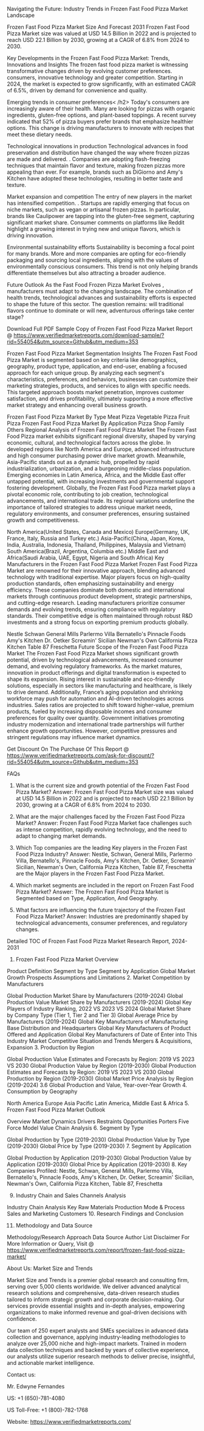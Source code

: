Navigating the Future: Industry Trends in Frozen Fast Food Pizza Market Landscape


Frozen Fast Food Pizza Market Size And Forecast 2031
Frozen Fast Food Pizza Market size was valued at USD 14.5 Billion in 2022 and is projected to reach USD 22.1 Billion by 2030, growing at a CAGR of 6.8% from 2024 to 2030.

Key Developments in the Frozen Fast Food Pizza Market: Trends, Innovations and Insights
The frozen fast food pizza market is witnessing transformative changes driven by evolving customer preferences. consumers, innovative technology and greater competition. Starting in 2024, the market is expected to grow significantly, with an estimated CAGR of 6.5%, driven by demand for convenience and quality.

Emerging trends in consumer preferences< /h2>
Today's consumers are increasingly aware of their health. Many are looking for pizzas with organic ingredients, gluten-free options, and plant-based toppings. A recent survey indicated that 52% of pizza buyers prefer brands that emphasize healthier options. This change is driving manufacturers to innovate with recipes that meet these dietary needs.

Technological innovations in production
Technological advances in food preservation and distribution have changed the way where frozen pizzas are made and delivered. . Companies are adopting flash-freezing techniques that maintain flavor and texture, making frozen pizzas more appealing than ever. For example, brands such as DiGiorno and Amy's Kitchen have adopted these technologies, resulting in better taste and texture.

Market expansion and competition
The entry of new players in the market has intensified competition. . Startups are rapidly emerging that focus on niche markets, such as vegan or artisanal frozen pizzas. In particular, brands like Caulipower are tapping into the gluten-free segment, capturing significant market share. Consumer comments on platforms like Reddit highlight a growing interest in trying new and unique flavors, which is driving innovation.

Environmental sustainability efforts
Sustainability is becoming a focal point for many brands. More and more companies are opting for eco-friendly packaging and sourcing local ingredients, aligning with the values ​​of environmentally conscious consumers. This trend is not only helping brands differentiate themselves but also attracting a broader audience.

Future Outlook
As the Fast Food Frozen Pizza Market Evolves , manufacturers must adapt to the changing landscape. The combination of health trends, technological advances and sustainability efforts is expected to shape the future of this sector. The question remains: will traditional flavors continue to dominate or will new, adventurous offerings take center stage?

Download Full PDF Sample Copy of Frozen Fast Food Pizza Market Report @ https://www.verifiedmarketreports.com/download-sample/?rid=554054&utm_source=Github&utm_medium=353

Frozen Fast Food Pizza Market Segmentation Insights
The Frozen Fast Food Pizza Market is segmented based on key criteria like demographics, geography, product type, application, and end-user, enabling a focused approach for each unique group. By analyzing each segment's characteristics, preferences, and behaviors, businesses can customize their marketing strategies, products, and services to align with specific needs. This targeted approach boosts market penetration, improves customer satisfaction, and drives profitability, ultimately supporting a more effective market strategy and enhancing overall business growth.

Frozen Fast Food Pizza Market By Type
Meat Pizza
Vegetable Pizza
Fruit Pizza
Frozen Fast Food Pizza Market By Application
Pizza Shop
Family
Others
Regional Analysis of Frozen Fast Food Pizza Market
The Frozen Fast Food Pizza market exhibits significant regional diversity, shaped by varying economic, cultural, and technological factors across the globe. In developed regions like North America and Europe, advanced infrastructure and high consumer purchasing power drive market growth. Meanwhile, Asia-Pacific stands out as a dynamic hub, propelled by rapid industrialization, urbanization, and a burgeoning middle-class population. Emerging economies in Latin America, Africa, and the Middle East offer untapped potential, with increasing investments and governmental support fostering development. Globally, the Frozen Fast Food Pizza market plays a pivotal economic role, contributing to job creation, technological advancements, and international trade. Its regional variations underline the importance of tailored strategies to address unique market needs, regulatory environments, and consumer preferences, ensuring sustained growth and competitiveness.

North America(United States, Canada and Mexico)
Europe(Germany, UK, France, Italy, Russia and Turkey etc.)
Asia-Pacific(China, Japan, Korea, India, Australia, Indonesia, Thailand, Philippines, Malaysia and Vietnam)
South America(Brazil, Argentina, Columbia etc.)
Middle East and Africa(Saudi Arabia, UAE, Egypt, Nigeria and South Africa)
Key Manufacturers in the Frozen Fast Food Pizza Market
Frozen Fast Food Pizza Market are renowned for their innovative approach, blending advanced technology with traditional expertise. Major players focus on high-quality production standards, often emphasizing sustainability and energy efficiency. These companies dominate both domestic and international markets through continuous product development, strategic partnerships, and cutting-edge research. Leading manufacturers prioritize consumer demands and evolving trends, ensuring compliance with regulatory standards. Their competitive edge is often maintained through robust R&D investments and a strong focus on exporting premium products globally.

Nestle
Schwan
General Mills
Parlermo Villa
Bernatello's
Pinnacle Foods
Amy's Kitchen
Dr. Oetker
Screamin' Sicilian
Newman's Own
California Pizza Kitchen
Table 87
Freschetta
Future Scope of the Frozen Fast Food Pizza Market
The Frozen Fast Food Pizza Market shows significant growth potential, driven by technological advancements, increased consumer demand, and evolving regulatory frameworks. As the market matures, innovation in product offerings and digital transformation is expected to shape its expansion. Rising interest in sustainable and eco-friendly solutions, especially in sectors like manufacturing and healthcare, is likely to drive demand. Additionally, France’s aging population and shrinking workforce may push for automation and AI-driven technologies across industries. Sales ratios are projected to shift toward higher-value, premium products, fueled by increasing disposable incomes and consumer preferences for quality over quantity. Government initiatives promoting industry modernization and international trade partnerships will further enhance growth opportunities. However, competitive pressures and stringent regulations may influence market dynamics.

Get Discount On The Purchase Of This Report @ https://www.verifiedmarketreports.com/ask-for-discount/?rid=554054&utm_source=Github&utm_medium=353

FAQs
1. What is the current size and growth potential of the Frozen Fast Food Pizza Market?
Answer: Frozen Fast Food Pizza Market size was valued at USD 14.5 Billion in 2022 and is projected to reach USD 22.1 Billion by 2030, growing at a CAGR of 6.8% from 2024 to 2030.

2. What are the major challenges faced by the Frozen Fast Food Pizza Market?
Answer: Frozen Fast Food Pizza Market face challenges such as intense competition, rapidly evolving technology, and the need to adapt to changing market demands.

3. Which Top companies are the leading Key players in the Frozen Fast Food Pizza Industry?
Answer: Nestle, Schwan, General Mills, Parlermo Villa, Bernatello's, Pinnacle Foods, Amy's Kitchen, Dr. Oetker, Screamin' Sicilian, Newman's Own, California Pizza Kitchen, Table 87, Freschetta are the Major players in the Frozen Fast Food Pizza Market.

4. Which market segments are included in the report on Frozen Fast Food Pizza Market?
Answer: The Frozen Fast Food Pizza Market is Segmented based on Type, Application, And Geography.

5. What factors are influencing the future trajectory of the Frozen Fast Food Pizza Market?
Answer: Industries are predominantly shaped by technological advancements, consumer preferences, and regulatory changes.

Detailed TOC of Frozen Fast Food Pizza Market Research Report, 2024-2031
1. Frozen Fast Food Pizza Market Overview

Product Definition
Segment by Type
Segment by Application
Global Market Growth Prospects
Assumptions and Limitations
2. Market Competition by Manufacturers

Global Production Market Share by Manufacturers (2019-2024)
Global Production Value Market Share by Manufacturers (2019-2024)
Global Key Players of Industry Ranking, 2022 VS 2023 VS 2024
Global Market Share by Company Type (Tier 1, Tier 2 and Tier 3)
Global Average Price by Manufacturers (2019-2024)
Global Key Manufacturers of Manufacturing Base Distribution and Headquarters
Global Key Manufacturers of Product Offered and Application
Global Key Manufacturers of Date of Enter into This Industry
Market Competitive Situation and Trends
Mergers & Acquisitions, Expansion
3. Production by Region

Global Production Value Estimates and Forecasts by Region: 2019 VS 2023 VS 2030
Global Production Value by Region (2019-2030)
Global Production Estimates and Forecasts by Region: 2019 VS 2023 VS 2030
Global Production by Region (2019-2030)
Global Market Price Analysis by Region (2019-2024) 3.6 Global Production and Value, Year-over-Year Growth
4. Consumption by Geography

North America
Europe
Asia Pacific
Latin America, Middle East & Africa
5. Frozen Fast Food Pizza Market Outlook

Overview
Market Dynamics
Drivers
Restraints
Opportunities
Porters Five Force Model
Value Chain Analysis 
6. Segment by Type

Global Production by Type (2019-2030)
Global Production Value by Type (2019-2030)
Global Price by Type (2019-2030)
7. Segment by Application

Global Production by Application (2019-2030)
Global Production Value by Application (2019-2030)
Global Price by Application (2019-2030)
8. Key Companies Profiled: Nestle, Schwan, General Mills, Parlermo Villa, Bernatello's, Pinnacle Foods, Amy's Kitchen, Dr. Oetker, Screamin' Sicilian, Newman's Own, California Pizza Kitchen, Table 87, Freschetta

9. Industry Chain and Sales Channels Analysis

Industry Chain Analysis
Key Raw Materials
Production Mode & Process
Sales and Marketing
Customers
10. Research Findings and Conclusion

11. Methodology and Data Source

Methodology/Research Approach
Data Source
Author List
Disclaimer
For More Information or Query, Visit @ https://www.verifiedmarketreports.com/report/frozen-fast-food-pizza-market/

About Us: Market Size and Trends

Market Size and Trends is a premier global research and consulting firm, serving over 5,000 clients worldwide. We deliver advanced analytical research solutions and comprehensive, data-driven research studies tailored to inform strategic growth and corporate decision-making. Our services provide essential insights and in-depth analyses, empowering organizations to make informed revenue and goal-driven decisions with confidence.

Our team of 250 expert analysts and SMEs specializes in advanced data collection and governance, applying industry-leading methodologies to analyze over 25,000 niche and high-impact markets. Trained in modern data collection techniques and backed by years of collective experience, our analysts utilize superior research methods to deliver precise, insightful, and actionable market intelligence.

Contact us:

Mr. Edwyne Fernandes

US: +1 (650)-781-4080

US Toll-Free: +1 (800)-782-1768

Website: https://www.verifiedmarketreports.com/
